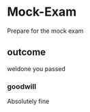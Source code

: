 # Mock-Exam
Prepare for the mock exam 

## outcome 

weldone you passed

### goodwill

Absolutely fine